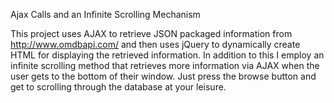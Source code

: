 Ajax Calls and an Infinite Scrolling Mechanism

This project uses AJAX to retrieve JSON packaged information from http://www.omdbapi.com/ and then uses jQuery to dynamically create HTML for displaying the retrieved information. In addition to this I employ an infinite scrolling method that retrieves more information via AJAX when the user gets to the bottom of their window. Just press the browse button and get to scrolling through the database at your leisure.